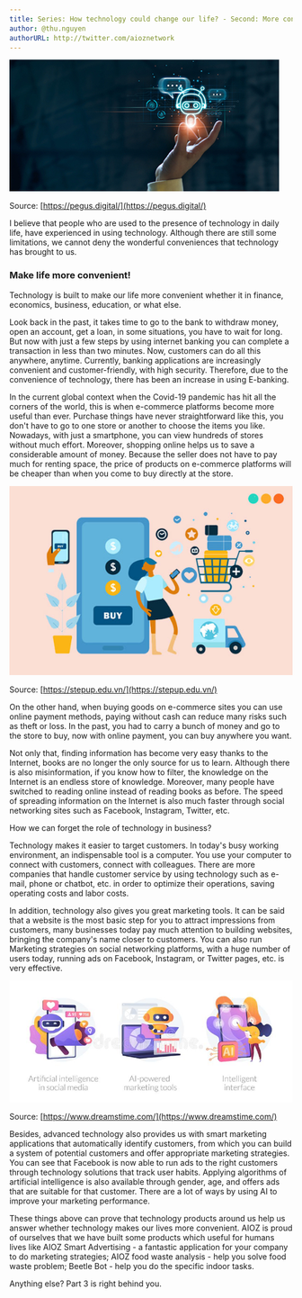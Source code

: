 ```yaml
---
title: Series: How technology could change our life? - Second: More convenient
author: @thu.nguyen
authorURL: http://twitter.com/aioznetwork
---
```


![assets/2021-06-11-convenient/shutterstock_1639774756.jpeg](assets/2021-06-11-convenient/shutterstock_1639774756.jpeg)

Source: [https://pegus.digital/](https://pegus.digital/)

I believe that people who are used to the presence of technology in daily life, have experienced in using technology. Although there are still some limitations, we cannot deny the wonderful conveniences that technology has brought to us.

### Make life more convenient!

Technology is built to make our life more convenient whether it in finance, economics, business, education, or what else.

Look back in the past, it takes time to go to the bank to withdraw money, open an account, get a loan, in some situations, you have to wait for long. But now with just a few steps by using internet banking you can complete a transaction in less than two minutes. Now, customers can do all this anywhere, anytime. Currently, banking applications are increasingly convenient and customer-friendly, with high security. Therefore, due to the convenience of technology, there has been an increase in using E-banking.

In the current global context when the Covid-19 pandemic has hit all the corners of the world, this is when e-commerce platforms become more useful than ever. Purchase things have never straightforward like this, you don't have to go to one store or another to choose the items you like. Nowadays, with just a smartphone, you can view hundreds of stores without much effort. Moreover, shopping online helps us to save a considerable amount of money. Because the seller does not have to pay much for renting space, the price of products on e-commerce platforms will be cheaper than when you come to buy directly at the store.

![assets/2021-06-11-convenient/dat-cau-voi-convenient1.jpeg](assets/2021-06-11-convenient/dat-cau-voi-convenient1.jpeg)

Source: [https://stepup.edu.vn/](https://stepup.edu.vn/)

On the other hand, when buying goods on e-commerce sites you can use online payment methods, paying without cash can reduce many risks such as theft or loss. In the past, you had to carry a bunch of money and go to the store to buy, now with online payment, you can buy anywhere you want.

Not only that, finding information has become very easy thanks to the Internet, books are no longer the only source for us to learn. Although there is also misinformation, if you know how to filter, the knowledge on the Internet is an endless store of knowledge. Moreover, many people have switched to reading online instead of reading books as before. The speed of spreading information on the Internet is also much faster through social networking sites such as Facebook, Instagram, Twitter, etc.

How we can forget the role of technology in business? 

Technology makes it easier to target customers. In today's busy working environment, an indispensable tool is a computer. You use your computer to connect with customers, connect with colleagues. There are more companies that handle customer service by using technology such as e-mail, phone or chatbot, etc. in order to optimize their operations, saving operating costs and labor costs. 

In addition, technology also gives you great marketing tools. It can be said that a website is the most basic step for you to attract impressions from customers, many businesses today pay much attention to building websites, bringing the company's name closer to customers. You can also run Marketing strategies on social networking platforms, with a huge number of users today, running ads on Facebook, Instagram, or Twitter pages, etc. is very effective.

![assets/2021-06-11-convenient/mobile-intelligent-interface-automated-seo-advertisement-artificial-intelligence-social-media-ai-powered-marketing-tools-168578530.jpeg](assets/2021-06-11-convenient/mobile-intelligent-interface-automated-seo-advertisement-artificial-intelligence-social-media-ai-powered-marketing-tools-168578530.jpeg)

Source: [https://www.dreamstime.com/](https://www.dreamstime.com/)

Besides, advanced technology also provides us with smart marketing applications that automatically identify customers, from which you can build a system of potential customers and offer appropriate marketing strategies. You can see that Facebook is now able to run ads to the right customers through technology solutions that track user habits. Applying algorithms of artificial intelligence is also available through gender, age, and offers ads that are suitable for that customer. There are a lot of ways by using AI to improve your marketing performance. 

These things above can prove that technology products around us help us answer whether technology makes our lives more convenient.  AIOZ is proud of ourselves that we have built some products which useful for humans lives like AIOZ Smart Advertising - a fantastic application for your company to do marketing strategies; AIOZ food waste analysis - help you solve food waste problem; Beetle Bot -  help you do the specific indoor tasks. 

Anything else? Part 3 is right behind you.
